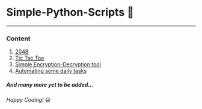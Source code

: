 # Simple-Python-Scripts :page_with_curl:
___

### Content

1. [2048](https://github.com/2knal/Python-Scripts/tree/master/2048)
1. [Tic Tac Toe ](https://github.com/2knal/Python-Scripts/tree/master/Tic%20Tac%20Toe)
1. [Simple Encryption-Decryption tool](https://github.com/2knal/Python-Scripts/tree/master/Encryption-Decryption)
1. [Automating some daily tasks](https://github.com/2knal/Python-Scripts/tree/master/AutomateDailyStuffs)


##### *And many more yet to be added...*

*Happy Coding!* :smiley:

